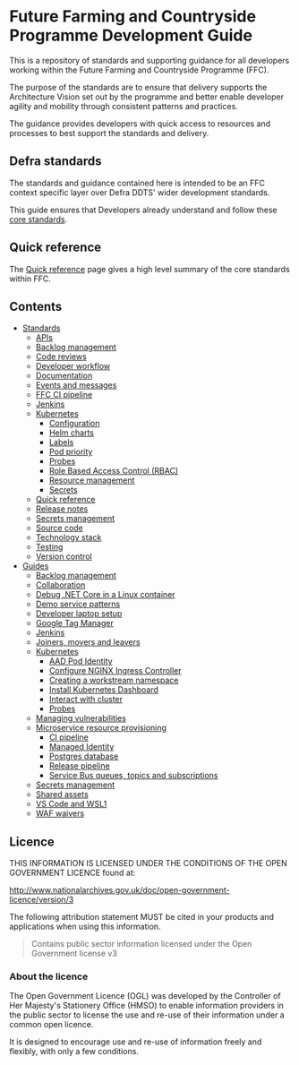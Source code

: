 # Future Farming and Countryside Programme Development Guide
This is a repository of standards and supporting guidance for all developers working within the Future Farming and Countryside Programme (FFC).

The purpose of the standards are to ensure that delivery supports the Architecture Vision set out by the programme and better enable developer agility and mobility through consistent patterns and practices.

The guidance provides developers with quick access to resources and processes to best support the standards and delivery.

## Defra standards
The standards and guidance contained here is intended to be an FFC context specific layer over Defra DDTS' wider development standards.

This guide ensures that Developers already understand and follow these [core standards](https://github.com/DEFRA/software-development-standards/).

## Quick reference
The [Quick reference](standards/quick-reference.md) page gives a high level summary of the core standards within FFC.

## Contents
- [Standards](standards/README.md)
  - [APIs](standards/api.md)
  - [Backlog management](standards/backlog-management.md)
  - [Code reviews](standards/code-review.md)
  - [Developer workflow](standards/developer-workflow.md)
  - [Documentation](standards/documentation.md)
  - [Events and messages](standards/events.md)
  - [FFC CI pipeline](standards/ci-pipeline.md)
  - [Jenkins](standards/jenkins.md)
  - [Kubernetes](standards/kubernetes/README.md)
    - [Configuration](standards/kubernetes/configuration.md)
    - [Helm charts](standards/kubernetes/helm-charts.md)
    - [Labels](standards/kubernetes/labels.md)
    - [Pod priority](standards/kubernetes/priority.md)
    - [Probes](standards/kubernetes/probes.md)
    - [Role Based Access Control (RBAC)](standards/kubernetes/rbac.md)
    - [Resource management](standards/kubernetes/resource-usage.md)
    - [Secrets](standards/kubernetes/secrets.md)
  - [Quick reference](standards/quick-reference.md)
  - [Release notes](standards/release-notes.md)
  - [Secrets management](standards/secrets-management.md)
  - [Source code](standards/source-code.md)
  - [Technology stack](standards/technology-stack.md)
  - [Testing](standards/testing.md)
  - [Version control](standards/version-control.md)
- [Guides](guides/README.md)
  - [Backlog management](guides/backlog-management.md)
  - [Collaboration](guides/collaboration.md)
  - [Debug .NET Core in a Linux container](guides/debug-dotnet-container.md)
  - [Demo service patterns](guides/demo-service.md)
  - [Developer laptop setup](guides/developer-laptop-setup/README.md)
  - [Google Tag Manager](guides/google-tag-manager.md)
  - [Jenkins](guides/jenkins.md)
  - [Joiners, movers and leavers](guides/jlm.md)
  - [Kubernetes](guides/kubernetes/README.md)
    - [AAD Pod Identity](guides/kubernetes/pod-identity.md)
    - [Configure NGINX Ingress Controller](guides/kubernetes/configure-nginx-ingress-controller.md)
    - [Creating a workstream namespace](guides/kubernetes/create-namespace.md)
    - [Install Kubernetes Dashboard](guides/kubernetes/install-kubernetes-dashboard.md)
    - [Interact with cluster](guides/kubernetes/interaction.md)
    - [Probes](guides/kubernetes/probes.md)
  - [Managing vulnerabilities](guides/vulnerabilities.md)
  - [Microservice resource provisioning](guides/resource-provisioning/README.md)
    - [CI pipeline](guides/resource-provisioning/ci-pipeline.md)
    - [Managed Identity](guides/resource-provisioning/managed-identity.md)
    - [Postgres database](guides/resource-provisioning/postgres-database.md)
    - [Release pipeline](guides/resource-provisioning/release-pipeline.md)
    - [Service Bus queues, topics and subscriptions](guides/resource-provisioning/servicebus-queues.md)
  - [Secrets management](guides/secrets-management.md)
  - [Shared assets](guides/shared-assets.md)
  - [VS Code and WSL1](guides/vs-code-wsl1.md)
  - [WAF waivers](guides/waf-waivers.md)

## Licence

THIS INFORMATION IS LICENSED UNDER THE CONDITIONS OF THE OPEN GOVERNMENT LICENCE found at:

<http://www.nationalarchives.gov.uk/doc/open-government-licence/version/3>

The following attribution statement MUST be cited in your products and applications when using this information.

> Contains public sector information licensed under the Open Government license v3

### About the licence

The Open Government Licence (OGL) was developed by the Controller of Her Majesty's Stationery Office (HMSO) to enable information providers in the public sector to license the use and re-use of their information under a common open licence.

It is designed to encourage use and re-use of information freely and flexibly, with only a few conditions.
